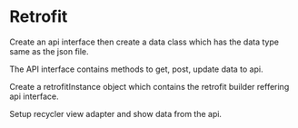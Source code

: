 # Retrofit

Create an api interface then create a data class which has the data type same as the json file.

The API interface contains methods to get, post, update data to api.

Create a retrofitInstance object which contains the retrofit builder reffering api interface.

Setup recycler view adapter and show data from the api.

